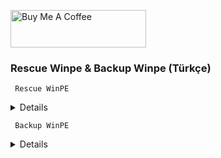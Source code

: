 <a href="https://buymeacoffee.com/abdullaherturk" target="_blank"><img src="https://cdn.buymeacoffee.com/buttons/v2/default-yellow.png" alt="Buy Me A Coffee" style="height: 60px !important;width: 217px !important;" ></a>

### Rescue Winpe &amp; Backup Winpe (Türkçe)

     Rescue WinPE

<details>


İşyerinde kullanmak üzere kendi ihtiyaçlarıma göre hazırladığım WinPE'yi sizlerle paylaşıyorum.

Rescue WinPE tam teşekküllü bir WinPE'dir, standart bir bilgisayarda yapabileceğiniz birçok işi bu winpe üzerinden çok rahat yapabileceksiniz. 

Belirgin özellikleri:

İnternet desteği
Office desteği
Multimedya-Ses desteği
Bitlocker desteği
Güncel sürücü desteği
Favori (kişiye göre değişir :) ) yedekleme programların bir arada oluşu.
Windows çökmesi durumunda, içindeki araçlarla Windows'u kurtarma

</details>


     Backup WinPE

<details>
  

İşyerinde kullanmak üzere kendi ihtiyaçlarıma göre hazırladığım yedek alma ve geri yükleme işlemlerini öncelik tutan WinPE'yi sizlerle paylaşıyorum.

Belirgin özellikleri:

Hızlı ön yüklenme
Güncel sürücü desteği
Favori (kişiye göre değişir :) ) yedekleme programların bir arada oluşu.
Windows çökmesi durumunda, içindeki araçlarla Windows'u kurtarma

</details>
